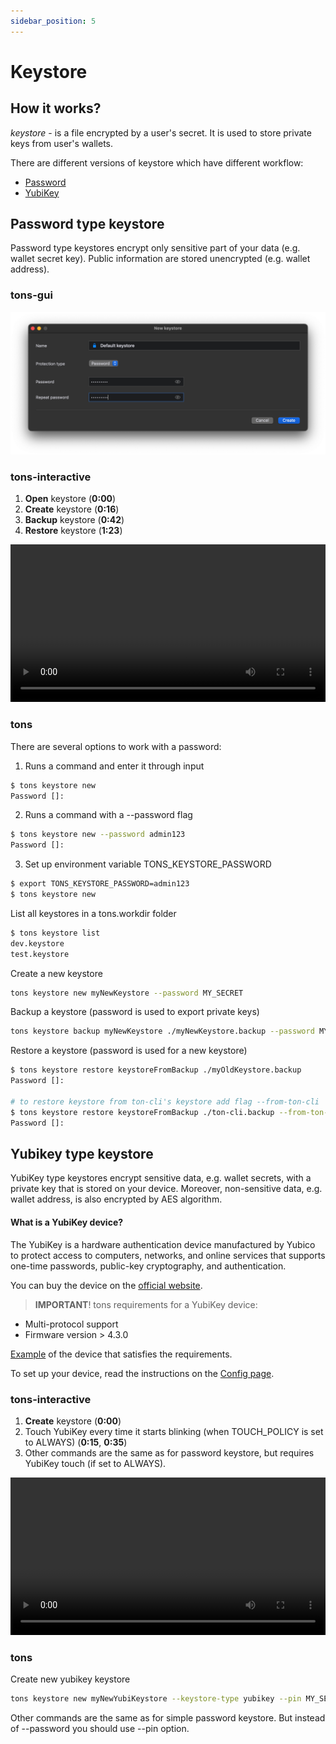 ```yaml
---
sidebar_position: 5
---
```


# Keystore


## How it works?

*keystore* - is a file encrypted by a user's secret.
It is used to store private keys from user's wallets.


There are different versions of keystore which have different workflow:
- [Password](#password-type-keystore)
- [YubiKey](#yubikey-type-keystore)

## Password type keystore

Password type keystores encrypt only sensitive part of your data (e.g. wallet secret key). 
Public information are stored unencrypted (e.g. wallet address).


### tons-gui

![tons-gui](/img/gui/keystore.png) 

### tons-interactive


1. **Open** keystore (**0:00**) <br />
2. **Create** keystore (**0:16**) <br />
3. **Backup** keystore (**0:42**) <br /> 
4. **Restore** keystore (**1:23**)


<video controls width="100%" height="auto">
  <source src="https://tonfactory.github.io/tons-docs/vid/tons-interactive-keystores.mov" type="video/mp4" />
</video>



### tons


There are several options to work with a password:
1. Runs a command and enter it through input
```bash
$ tons keystore new
Password []: 
```
2. Runs a command with a --password flag
```bash
$ tons keystore new --password admin123
Password []: 
```
3. Set up environment variable TONS_KEYSTORE_PASSWORD
```bash
$ export TONS_KEYSTORE_PASSWORD=admin123
$ tons keystore new
```


List all keystores in a tons.workdir folder
```bash
$ tons keystore list
dev.keystore
test.keystore
```

Create a new keystore
```bash
tons keystore new myNewKeystore --password MY_SECRET
```

Backup a keystore (password is used to export private keys)
```bash
tons keystore backup myNewKeystore ./myNewKeystore.backup --password MY_SECRET
```


Restore a keystore (password is used for a new keystore)
```bash
$ tons keystore restore keystoreFromBackup ./myOldKeystore.backup
Password []: 

# to restore keystore from ton-cli's keystore add flag --from-ton-cli
$ tons keystore restore keystoreFromBackup ./ton-cli.backup --from-ton-cli
Password []: 
```


## Yubikey type keystore

YubiKey type keystores encrypt sensitive data, e.g. wallet secrets, with a private key that is stored on your device.
Moreover, non-sensitive data, e.g. wallet address, is also encrypted by AES algorithm.

#### What is a YubiKey device?

The YubiKey is a hardware authentication device manufactured by Yubico to protect access to computers, networks, 
and online services that supports one-time passwords, public-key cryptography, and authentication.


You can buy the device on the [official website](https://www.yubico.com/us/store/).

> **IMPORTANT**! tons requirements for a YubiKey device:
- Multi-protocol support
- Firmware version > 4.3.0

[Example](https://www.yubico.com/us/product/yubikey-5-series/yubikey-5-nfc/) of the device that satisfies the requirements. 


To set up your device, read the instructions on the [Config page](/config#yubikey).



### tons-interactive


1. **Create** keystore (**0:00**) <br />
2. Touch YubiKey every time it starts blinking (when TOUCH_POLICY is set to ALWAYS) (**0:15**, **0:35**) <br /> 
3. Other commands are the same as for password keystore, but requires YubiKey touch (if set to ALWAYS).


<video controls width="100%" height="auto">
  <source src="https://tonfactory.github.io/tons-docs/vid/tons-interactive-yubikey-keystore.mov" type="video/mp4" />
</video>


### tons

Create new yubikey keystore
```bash
tons keystore new myNewYubiKeystore --keystore-type yubikey --pin MY_SECRET
```

Other commands are the same as for simple password keystore. But instead of --password you should use --pin option.
